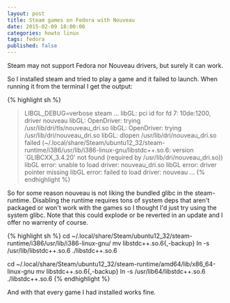 ```yaml
---
layout: post
title: Steam games on Fedora with Nouveau
date: 2015-02-09 18:00:00
categories: howto linux
tags: fedora
published: false
---
```


Steam may not support Fedora nor Nouveau drivers, but surely it can work.
<!--more-->
So I installed steam and tried to play a game and it failed to launch. When running it from the
terminal I get the output:

{% highlight sh %}
>LIBGL_DEBUG=verbose steam
...
libGL: pci id for fd 7: 10de:1200, driver nouveau
libGL: OpenDriver: trying /usr/lib/dri/tls/nouveau_dri.so
libGL: OpenDriver: trying /usr/lib/dri/nouveau_dri.so
libGL: dlopen /usr/lib/dri/nouveau_dri.so failed (~/.local/share/Steam/ubuntu12_32/steam-runtime/i386/usr/lib/i386-linux-gnu/libstdc++.so.6: version `GLIBCXX_3.4.20' not found (required by /usr/lib/dri/nouveau_dri.so))
libGL error: unable to load driver: nouveau_dri.so
libGL error: driver pointer missing
libGL error: failed to load driver: nouveau
...
{% endhighlight %}

So for some reason nouveau is not liking the bundled glibc in the steam-runtime. Disabling the runtime requires tons of
system deps that aren't packaged or won't work with the games so I thought I'd just try using the system glibc. Note that
this could explode or be reverted in an update and I offer no warrenty of course.

{% highlight sh %}
cd ~/.local/share/Steam/ubuntu12_32/steam-runtime/i386/usr/lib/i386-linux-gnu/
mv libstdc++.so.6{,-backup}
ln -s /usr/lib/libstdc++.so.6 ./libstdc++.so.6

cd ~/.local/share/Steam/ubuntu12_32/steam-runtime/amd64/lib/x86_64-linux-gnu
mv libstdc++.so.6{,-backup}
ln -s /usr/lib64/libstdc++.so.6 ./libstdc++.so.6
{% endhighlight %}

And with that every game I had installed works fine.

